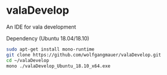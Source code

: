 # valaDevelop
An IDE for vala development

Dependency (Ubuntu 18.04/18.10)
```sh
sudo apt-get install mono-runtime
git clone https://github.com/wolfgangmauer/valaDevelop.git
cd ~/valaDevelop
mono ./valaDevelop_Ubuntu_18.10_x64.exe
```
